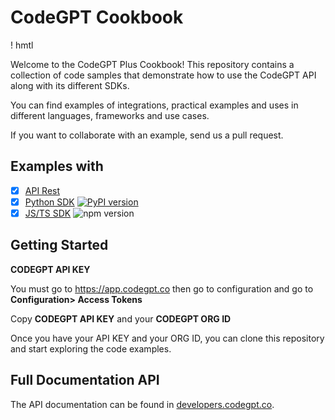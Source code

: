 # CodeGPT Cookbook
!
hmtl
<p>
Welcome to the CodeGPT Plus Cookbook! 
This repository contains a collection of code samples that demonstrate how to use the CodeGPT API along with its different SDKs.

You can find examples of integrations, practical examples and uses in different languages, frameworks and use cases.

If you want to collaborate with an example, send us a pull request.

## Examples with
 - [x]  [API Rest](https://developers.codegpt.co)
 - [x]  [Python SDK](https://pypi.org/project/judini/) [![PyPI version](https://img.shields.io/pypi/v/judini.svg)](https://pypi.org/project/judini/)
 - [x]  [JS/TS SDK](https://www.npmjs.com/package/judini) ![npm version](https://img.shields.io/npm/v/judini)

## Getting Started

**CODEGPT API KEY**  

You must go to https://app.codegpt.co then go to configuration and go to **Configuration> Access Tokens**

Copy **CODEGPT API KEY** and your **CODEGPT ORG ID**

Once you have your API KEY and your ORG ID, you can clone this repository and start exploring the code examples.

## Full Documentation API
The API documentation can be found in [developers.codegpt.co](https://developers.codegpt.co).
